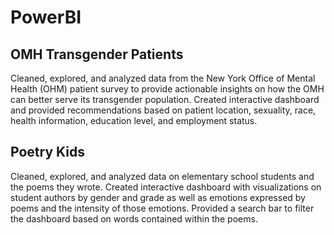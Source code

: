 # PowerBI

## OMH Transgender Patients
Cleaned, explored, and analyzed data from the New York Office of Mental Health (OHM) patient survey to provide actionable insights on how the OMH can better serve its transgender population. Created interactive dashboard and provided recommendations based on patient location, sexuality, race, health information, education level, and employment status.

## Poetry Kids
Cleaned, explored, and analyzed data on elementary school students and the poems they wrote. Created interactive dashboard with visualizations on student authors by gender and grade as well as emotions expressed by poems and the intensity of those emotions. Provided a search bar to filter the dashboard based on words contained within the poems.
